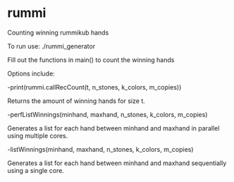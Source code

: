# rummi
Counting winning rummikub hands

To run use:
./rummi_generator


Fill out the functions in main() to count the winning hands

Options include:

-print(rummi.callRecCount(t, n_stones, k_colors, m_copies))

Returns the amount of winning hands for size t.


-perfListWinnings(minhand, maxhand, n_stones, k_colors, m_copies)

Generates a list for each hand between minhand and maxhand in parallel using multiple cores.


-listWinnings(minhand, maxhand, n_stones, k_colors, m_copies)

Generates a list for each hand between minhand and maxhand sequentially using a single core.

